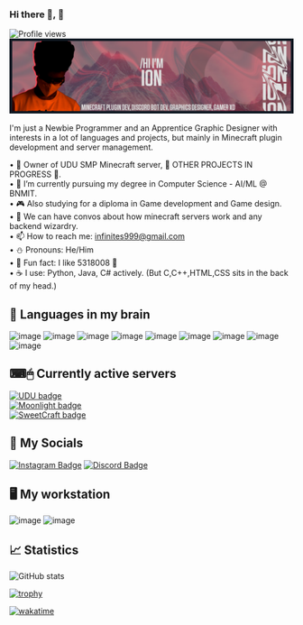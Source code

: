 ### Hi there 👋, 👀
![Profile views](https://gpvc.arturio.dev/captainion2119)  
![](https://raw.githubusercontent.com/captainion2119/captainion2119/b7690092be4d5209506de416fa45b86e5a40bd51/media/banner.png)

I'm just a Newbie Programmer and an Apprentice Graphic Designer with interests in a lot of languages and projects, but mainly in Minecraft plugin development and server management.

• 🔭 Owner of UDU SMP Minecraft server, 🚧 OTHER PROJECTS IN PROGRESS 🚧.  
• 🌴 I’m currently pursuing my degree in Computer Science - AI/ML @ BNMIT.  
• 🎮 Also studying for a diploma in Game development and Game design.  
• 💬 We can have convos about how minecraft servers work and any backend wizardry.  
• 📫 How to reach me: infinites999@gmail.com  
• ⛄️ Pronouns: He/Him  
• 🍪 Fun fact: I like 5318008 👀  
• ☕ I use: Python, Java, C# actively. (But C,C++,HTML,CSS sits in the back of my head.)

## 🧠 Languages in my brain
![image](https://img.shields.io/badge/C%23-239120?style=for-the-badge&logo=c-sharp&logoColor=white) ![image](https://img.shields.io/badge/Java-ED8B00?style=for-the-badge&logo=java&logoColor=white) ![image](https://img.shields.io/badge/Python-FFD43B?style=for-the-badge&logo=python&logoColor=blue) ![image](https://img.shields.io/badge/MySQL-005C84?style=for-the-badge&logo=mysql&logoColor=white) ![image](https://img.shields.io/badge/-HTML-orange?style=for-the-badge&logo=html5&logoColor=white) ![image](https://img.shields.io/badge/-CSS-blue?style=for-the-badge&logo=css3&logoColor=white) ![image](https://img.shields.io/badge/-JavaScript-yellow?style=for-the-badge&logo=javascript&logoColor=white) ![image](https://img.shields.io/badge/-React-blue?style=for-the-badge&logo=react&logoColor=white) ![image](https://img.shields.io/badge/-Next.js-green?style=for-the-badge&logo=next.js&logoColor=white)  

## ⌨🖱 Currently active servers
[![UDU badge](https://img.shields.io/badge/Upsidedownuniverse-ONLINE-brightgreen?style=for-the-badge&logo=databricks&logoColor=white)](discord.gg/nPJ7xbrWhW)  
[![Moonlight badge](https://img.shields.io/badge/Moonlight%20MC-ONLINE-brightgreen?style=for-the-badge&logo=databricks&logoColor=white)](discord.gg/HZeUdfC2AZ)  
[![SweetCraft badge](https://img.shields.io/badge/Sweetcraft%20MC-ONLINE-brightgreen?style=for-the-badge&logo=databricks&logoColor=white)](https://discord.gg/3bay8dAr2g)  

## 🔗 My Socials
[![Instagram Badge](https://img.shields.io/badge/Instagram-E4405F?style=for-the-badge&logo=instagram&logoColor=white)](https://www.instagram.com/adithya.2119/)
[![Discord Badge](https://img.shields.io/badge/Discord-7289DA?style=for-the-badge&logo=discord&logoColor=white)](https://discord.com/users/402442664936472586)   


## 🖥️ My workstation
![image](https://img.shields.io/badge/-RTX--2070S-brightgreen?style=for-the-badge&logo=nvidia&logoColor=white) ![image](https://img.shields.io/badge/-INTEL%20Core%20i5%2010th%20gen-blue?style=for-the-badge&logo=intel&logoColor=white)

## 📈 Statistics
![GitHub stats](https://github-readme-stats.vercel.app/api?username=captainion2119&show_icons=true&theme=aura_dark)   

[![trophy](https://github-profile-trophy.vercel.app/?username=captainion2119&theme=onedark)](https://github.com/ryo-ma/github-profile-trophy&theme=onedark)

[![wakatime](https://wakatime.com/badge/user/0f114570-49f0-4757-8a26-ea8f48087145.svg?style=for-the-badge)](https://wakatime.com/@0f114570-49f0-4757-8a26-ea8f48087145)
